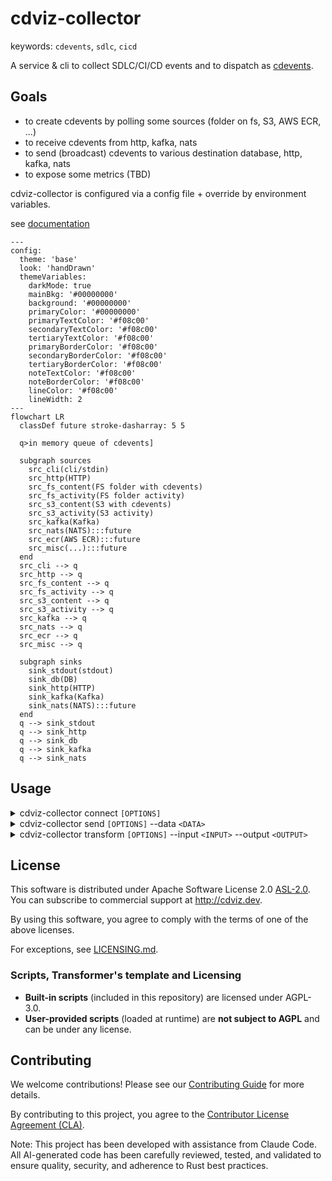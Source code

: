 # cdviz-collector

keywords: `cdevents`, `sdlc`, `cicd`

A service & cli to collect SDLC/CI/CD events and to dispatch as [cdevents].

## Goals

- to create cdevents by polling some sources (folder on fs, S3, AWS ECR, ...)
- to receive cdevents from http, kafka, nats
- to send (broadcast) cdevents to various destination database, http, kafka, nats
- to expose some metrics (TBD)

cdviz-collector is configured via a config file + override by environment variables.

see [documentation](https://cdviz.dev/docs/cdviz-collector/)

```mermaid
---
config:
  theme: 'base'
  look: 'handDrawn'
  themeVariables:
    darkMode: true
    mainBkg: '#00000000'
    background: '#00000000'
    primaryColor: '#00000000'
    primaryTextColor: '#f08c00'
    secondaryTextColor: '#f08c00'
    tertiaryTextColor: '#f08c00'
    primaryBorderColor: '#f08c00'
    secondaryBorderColor: '#f08c00'
    tertiaryBorderColor: '#f08c00'
    noteTextColor: '#f08c00'
    noteBorderColor: '#f08c00'
    lineColor: '#f08c00'
    lineWidth: 2
---
flowchart LR
  classDef future stroke-dasharray: 5 5

  q>in memory queue of cdevents]

  subgraph sources
    src_cli(cli/stdin)
    src_http(HTTP)
    src_fs_content(FS folder with cdevents)
    src_fs_activity(FS folder activity)
    src_s3_content(S3 with cdevents)
    src_s3_activity(S3 activity)
    src_kafka(Kafka)
    src_nats(NATS):::future
    src_ecr(AWS ECR):::future
    src_misc(...):::future
  end
  src_cli --> q
  src_http --> q
  src_fs_content --> q
  src_fs_activity --> q
  src_s3_content --> q
  src_s3_activity --> q
  src_kafka --> q
  src_nats --> q
  src_ecr --> q
  src_misc --> q

  subgraph sinks
    sink_stdout(stdout)
    sink_db(DB)
    sink_http(HTTP)
    sink_kafka(Kafka)
    sink_nats(NATS):::future
  end
  q --> sink_stdout
  q --> sink_http
  q --> sink_db
  q --> sink_kafka
  q --> sink_nats
```

## Usage

<details>
<summary>cdviz-collector connect <code>[OPTIONS]</code></summary>

```txt
Launch collector as a server to connect sources to sinks.

Runs the collector in server mode, enabling configured sources to collect events and dispatch them to configured sinks through the pipeline. The server provides HTTP endpoints for webhook sources and SSE sinks.

Usage: cdviz-collector connect [OPTIONS]

Options:
      --config <CONFIG>
          Configuration file path for sources, sinks, and transformers.

          Specifies the TOML configuration file that defines the pipeline behavior. If not provided, the collector will use the base configuration with default settings. The configuration can also be specified via the `CDVIZ_COLLECTOR_CONFIG` environment variable.

          Example: `--config cdviz-collector.toml`

          [env: CDVIZ_COLLECTOR_CONFIG=]

  -v, --verbose...
          Increase logging verbosity

  -q, --quiet...
          Decrease logging verbosity

      --disable-otel
          Disable OpenTelemetry initialization and use minimal tracing setup.

          This is useful for testing environments or when you want to avoid OpenTelemetry overhead. When disabled, only basic console logging will be available without distributed tracing capabilities.

  -C, --directory <DIRECTORY>
          Change working directory before executing the command.

          This affects relative paths in configuration files and data files. Useful when running the collector from a different location than where your configuration and data files are located.

  -h, --help
          Print help (see a summary with '-h')
```

</details>

<details>
<summary>cdviz-collector send <code>[OPTIONS]</code> --data <code>&lt;DATA&gt;</code></summary>

```txt
Send JSON data directly to a sink for testing and scripting.

This command allows sending JSON data directly to configured sinks without running a full server. Useful for testing transformations, debugging sink configurations, or scripting event dispatch.

Usage: cdviz-collector send [OPTIONS] --data <DATA>

Options:
  -d, --data <DATA>
          JSON data to send to the sink.

          Can be specified as: - Direct JSON string: '{"test": "value"}' - File path: @data.json - Stdin: @-

          The JSON data will be processed through the configured pipeline and sent to the specified sink.

  -v, --verbose...
          Increase logging verbosity

  -q, --quiet...
          Decrease logging verbosity

  -u, --url <URL>
          HTTP URL to send the data to.

          When specified, automatically enables the HTTP sink and disables the debug sink. The data will be sent as CloudEvents format to the specified endpoint.

          Example: `--url https://api.example.com/webhook`

      --config <CONFIG>
          Configuration file for advanced sink settings.

          Optional TOML configuration file for advanced sink configuration such as authentication, headers generation, or custom sink types. Command line arguments will override configuration file settings.

          [env: CDVIZ_COLLECTOR_CONFIG=]

      --disable-otel
          Disable OpenTelemetry initialization and use minimal tracing setup.

          This is useful for testing environments or when you want to avoid OpenTelemetry overhead. When disabled, only basic console logging will be available without distributed tracing capabilities.

  -C, --directory <DIRECTORY>
          Working directory for relative paths.

          Changes the working directory before processing. This affects relative paths in configuration files and data file references.

  -H, --header <HEADERS>
          Additional HTTP headers for the request.

          Specify custom headers for HTTP sink requests. Can be used multiple times to add several headers. Format: "Header-Name: value"

          Example: `--header "X-API-Key: secret" --header "Content-Type: application/json"`

  -h, --help
          Print help (see a summary with '-h')
```

</details>

<details>
    <summary>cdviz-collector transform <code>[OPTIONS]</code> --input <code>&lt;INPUT&gt;</code> --output <code>&lt;OUTPUT&gt;</code></summary>

```txt
Transform local JSON files using configured transformers.

Processes JSON files from an input directory through configured transformers and writes results to an output directory. Supports validation against CDEvents specification and provides interactive review, overwrite, or check modes for managing output files.

Usage: cdviz-collector transform [OPTIONS] --input <INPUT> --output <OUTPUT>

Options:
      --config <CONFIG>
          Configuration file defining transformers and their settings.

          TOML configuration file that defines available transformers. The file should contain transformer definitions that can be referenced by name using the --transformer-refs option.

          [env: CDVIZ_COLLECTOR_CONFIG=]

  -v, --verbose...
          Increase logging verbosity

  -q, --quiet...
          Decrease logging verbosity

  -t, --transformer-refs <TRANSFORMER_REFS>...
          Names of transformers to chain together.

          Comma-separated list or multiple arguments specifying which transformers to apply in sequence. Transformers are applied in the order specified.

          Example: `--transformer-refs github_events,add_metadata`
          Example: `-t github_events -t add_metadata`

          [default: passthrough]

      --disable-otel
          Disable OpenTelemetry initialization and use minimal tracing setup.

          This is useful for testing environments or when you want to avoid OpenTelemetry overhead. When disabled, only basic console logging will be available without distributed tracing capabilities.

  -i, --input <INPUT>
          Input directory containing JSON files to transform.

          Directory path containing the JSON files to be processed. The tool will recursively search for *.json files, excluding *.headers.json, *.metadata.json, and *.json.new files.

  -C, --directory <DIRECTORY>
          Change working directory before executing the command.

          This affects relative paths in configuration files and data files. Useful when running the collector from a different location than where your configuration and data files are located.

  -o, --output <OUTPUT>
          Output directory for transformed JSON files.

          Directory where transformed files will be written. The directory structure from the input will be preserved. Files will initially be created with .json.new extension before being processed according to the selected mode.

  -m, --mode <MODE>
          How to handle conflicts between new and existing output files.

          Controls the behavior when output files already exist: - review: Interactive review of differences (default) - overwrite: Replace existing files without prompting - check: Fail if differences are found

          Possible values:
          - review:    Interactive review of differences between new and existing output files
          - overwrite: Overwrite existing output files without prompting
          - check:     Check for differences and fail if any are found

          [default: review]

      --no-check-cdevent
          Skip validation that output body is a valid CDEvent.

          By default, the tool validates that transformation results produce valid CDEvent objects. Use this flag to disable validation if you're working with non-CDEvent JSON data.

      --export-headers
          Export headers to separate .headers.json files.

          When enabled, HTTP headers from the original request will be exported to .headers.json files alongside the main JSON output files.

      --export-metadata
          Export metadata to separate .metadata.json files.

          When enabled, event metadata (timestamps, source info, etc.) will be exported to .metadata.json files alongside the main JSON output files.

      --keep-new-files
          Keep temporary .json.new files after processing.

          Normally, temporary .json.new files created during transformation are cleaned up after processing. Use this flag to preserve them for debugging.

  -h, --help
          Print help (see a summary with '-h')
```

</details>

## License

This software is distributed under Apache Software License 2.0 [ASL-2.0](LICENSE).
You can subscribe to commercial support at <http://cdviz.dev>.

By using this software, you agree to comply with the terms of one of the above licenses.

For exceptions, see [LICENSING.md](LICENSING.md).

### Scripts, Transformer's template and Licensing

- **Built-in scripts** (included in this repository) are licensed under AGPL-3.0.
- **User-provided scripts** (loaded at runtime) are **not subject to AGPL** and can be under any license.

## Contributing

We welcome contributions! Please see our [Contributing Guide](./CONTRIBUTING.md) for more details.

By contributing to this project, you agree to the [Contributor License Agreement (CLA)](https://cla-assistant.io/cdviz-dev/cdviz-collector).

Note: This project has been developed with assistance from Claude Code. All AI-generated code has been carefully reviewed, tested, and validated to ensure quality, security, and adherence to Rust best practices.

[cdevents]: https://cdevents.dev/
